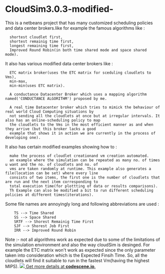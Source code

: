 CloudSim3.0.3-modified-
=======================

This is a netbeans project that has many customized scheduling policies and data center brokers.like for example the famous algorithms like  :

      shortest cloudlet first, 
      shortest remainig time first,
      longest remaining time first,
      Improved Round Robin(in both time shared mode and space shared mode).


It also has various modified data center brokers like :

      ETC matrix broker(uses the ETC matrix for sceduling cloudlets to Vms), 
      min-max, 
      min-min(uses ETC matrix). 
      
      A conductance Datacenter Broker which uses a mapping algorithm named('CONDUCTANCE ALGORITHM') proposed by me.

      A real time Datacenter broker which tries to mimick the behaviour of real world Cloud Computing situations by  
      not sending all the cloudlets at once but at irregular intervals. It also has an online-scheduling policy to map 
      the cloudlets to the Vms in the most efficient manner as and when they arrive (but this broker lacks a good      
      example that shows it in action we are currently in the process of developing one).


It also has certain modified examples showing how to :

      make the process of cloudlet creationand vm creation automated. 
      an example where the simulation can be repeated as many no. of times u want and the no. of cloudlets and no. of  
      vms are taken randomly at runtime. This example also generates a file(location can be set) where every line 
      consists of two items, the first one is the number of cloudlets that are run and the next item corresponding to
      total execution time(for plottting of data or results comparisons).
      Th Example can also be modified a bit to run different scheduling policies at different times(iterations).

Some file names are annoyingly long and following abbreviations are used :
      
        TS --> Time Shared
        SS --> Space Shared
        SRTF --> Shorest Remainig Time First
        SJF --> Shorest Job First
        IRR --> Improved Round Robin
        
Note :- not all algorithms work as expected due to some of the limitations of the simulation environment and also the way cloudSim is desinged. For example the ETC matrix won't work as expected since the only parameter taken into consideration which is the Expected Finsih Time. So, all the cloudlets will find it suitable to run in the fastest Vm(having the highest MIPS).
[![](https://codescene.io/projects/1474/status.svg) Get more details at **codescene.io**.](https://codescene.io/projects/1474/jobs/latest-successful/results)
